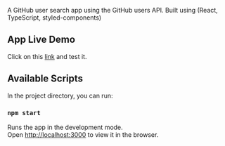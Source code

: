 A GitHub user search app using the GitHub users API. Built using (React, TypeScript, styled-components)

## App Live Demo

Click on this [link](https://app.netlify.com/sites/jovial-borg-a094b7/deploys/61fbb93f49920c8a7f4481a2) and test it. 

## Available Scripts

In the project directory, you can run:

### `npm start`

Runs the app in the development mode.<br />
Open [http://localhost:3000](http://localhost:3000) to view it in the browser.

